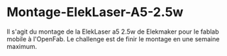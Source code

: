 # Montage-ElekLaser-A5-2.5w
Il s'agit du montage de la ElekLaser a5 2.5w de Elekmaker pour le fablab mobile à l'OpenFab.
Le challenge est de finir le montage en une semaine maximum.

